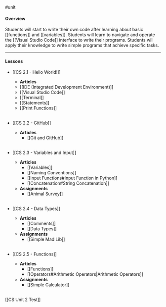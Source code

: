 #unit

#### Overview
Students will start to write their own code after learning about basic [[functions]] and [[variables]]. Students will learn to navigate and operate the [[Visual Studio Code]] interface to write their programs. Students will apply their knowledge to write simple programs that achieve specific tasks.

---
#### Lessons

* [[CS 2.1 - Hello World!]]
	* **Articles**
	* [[IDE (Integrated Development Environment)]]
	* [[Visual Studio Code]]
	* [[Terminal]]
	* [[Statements]]
	* [[Print Functions]]<br><br>
		
* [[CS 2.2 - GitHub]]
	* **Articles**
		* [[Git and GitHub]]<br><br>

* [[CS 2.3 - Variables and Input]]
	* **Articles**
		* [[Variables]]
		* [[Naming Conventions]]
		* [[Input Functions#Input Function in Python]]
		* [[Concatenation#String Concatenation]]
	* **Assignments**
		* [[Animal Survey]]<br><br>

* [[CS 2.4 - Data Types]]
	* **Articles**
		* [[Comments]]
		* [[Data Types]]
	* **Assignments**
		* [[Simple Mad Lib]]<br><br>

* [[CS 2.5 - Functions]]
	* **Articles**
		* [[Functions]]
		* [[Operators#Arithmetic Operators|Arithmetic Operators]]
	* **Assignments**
		* [[Simple Calculator]]<br><br>

[[CS Unit 2 Test]]
